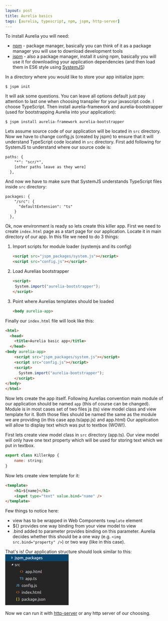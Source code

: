 ```yaml
---
layout: post
title: Aurelia basics
tags: [aurelia, typescript, npm, jspm, http-server]
---
```

To install Aurelia you will need:

*	[npm](https://www.npmjs.com/) - package manager, basically you can think of it as a package manager you will use to download development tools
*	[jspm](http://jspm.io/) - also a package manager, install it using npm, basically you will use it for downloading your application dependencies (and then load them in ES6 style using [SystemJS](https://github.com/systemjs/systemjs))

In a directory where you would like to store your app initialize jspm:

```
$ jspm init
```

It will ask some questions. You can leave all options default just pay attention to last one when choosing transpiler for your javascript code. I choose TypeScript.
Then install aurelia-framework and aurelia-bootstrapper (used for bootstrapping Aurelia into your application):

```
$ jspm install aurelia-framework aurelia-bootstrapper
```
Lets assume source code of our application will be located in `src` directory. Now we have to change config.js (created by jspm) to ensure that it will understand TypeScript code located in `src` directory.
First add following for SystemJS to understand where our source code is:

```
paths: {
    "*": "scr/*",
    [other paths leave as they were]
  },
```

And now we have to make sure that SystemJS understands TypeScript files inside `src` directory:


```
packages: {
    "/src": {
      "defaultExtension": "ts"
    }
  },
```

Ok, now environment is ready so lets create this killer app.
First we need to create `index.html` page as a start page for our application. Locate it in main directory of our app.
In this file we need to do 3 things:

1. Import scripts for module loader (systemjs and its config)

   ```html
   <script src="jspm_packages/system.js"></script>
   <script src="config.js"></script>
   ```

2. Load Aurelias bootstrapper

   ```html
   <script>
   	System.import("aurelia-bootstrapper");
   </script>
   ```

3. Point where Aurelias templates should be loaded

   ```html
   <body aurelia-app>
   ```

Finally our `index.html` file will look like this:

```html
<html>
  <head>
    <title>Aurelia basic app</title>
  </head>
<body aurelia-app>
    <script src="jspm_packages/system.js"></script>
    <script src="config.js"></script>
    <script>
      System.import("aurelia-bootstrapper");
    </script>
</body>
</html>
```

Now lets create the app itself. 
Following Aurelias convention main module of our application should be named `app` (this of course can be changed). Module is in most cases set of two files js (ts) view model class and view template for it. Both those files should be named the same as the module we are providing (in this case app.ts(app.js) and app.html)
Our application will allow to display text which was put to textbox (WOW!).

First lets create view model class in `src` directory (app.ts). Our view model will only have one text property which will be used for storing text which we put in textbox.

```javascript
export class KillerApp {
    name: string;
}
```

Now lets create view template for it:

```html
<template>
    <h1>${name}</h1>
    <input type="text" value.bind="name" />
</template>
```

Few things to notice here:
* view has to be wrapped in Web Components `template` element
* ${} provides one way binding from your view model to view
* .bind added to parameter provides binding on this parameter. Aurelia decides whether this should be a one way (e.g. `<img src.bind="property" />`) or two way (like in this case).

That's is! Our application structure should look similar to this:
![Application structure](/images/aurelia_basics/app_structure.png)

Now we can run it with [http-server](https://www.npmjs.com/package/http-server) or any http server of our choosing.
